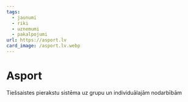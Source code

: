 ```yaml
---
tags:
  - jaunumi
  - riki
  - uznemumi
  - pakalpojumi
url: https://asport.lv
card_image: /asport.lv.webp
---
```


# Asport

Tiešsaistes pierakstu sistēma uz grupu un individuālajām nodarbībām
